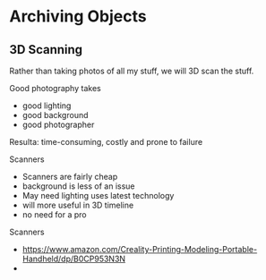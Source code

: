 # Archiving Objects


## 3D Scanning

Rather than taking photos of all my stuff, we will 3D scan the stuff.

Good photography takes
* good lighting
* good background
* good photographer

Resulta: time-consuming, costly and prone to failure

Scanners
* Scanners are fairly cheap
* background is less of an issue
* May need lighting uses latest technology
* will more useful in 3D timeline
* no need for a pro

Scanners

* https://www.amazon.com/Creality-Printing-Modeling-Portable-Handheld/dp/B0CP953N3N
*